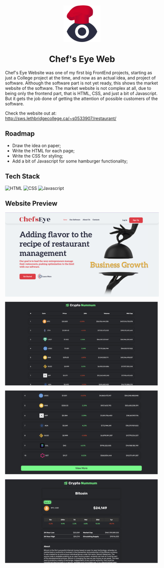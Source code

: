 <p align="center">
  <img align="center" src="https://github.com/layuntaFelipe/chefsEyeWeb/blob/master/accets/logo.png" alt="Boxes Logo" width="120"/>
  <h1 align="center">Chef's Eye Web</h1>
</p>

Chef's Eye Website was one of my first big FrontEnd projects, starting as just a College project at the time, and now as an actual idea, and project of software.
Although the software part is not yet ready, this shows the market website of the software. 
The market website is not complex at all, due to being only the frontend part, that is HTML, CSS, and just a bit of Javascript. But it gets the job done of getting the attention of possible customers of the software.

Check the website out at: http://sws.lethbridgecollege.ca/~s0533907/restaurant/

## Roadmap

- Draw the idea on paper;
- Write the HTML for each page;
- Write the CSS for styling;
- Add a bit of Javascript for some hamburger functionality;


## Tech Stack

<img src="https://img.icons8.com/color/344/html-5--v1.png" alt="HTML" width="40" height="40" style="max-width:100%;"></img>
<img src="https://img.icons8.com/color/344/css3.png" alt="CSS" width="40" height="40" style="max-width:100%;"></img>
<img src="https://img.icons8.com/fluency/344/javascript.png" alt="Javascript" width="40" height="40" style="max-width:100%;"></img>


## Website Preview

<p float="left">
  <img align="center" src="https://github.com/layuntaFelipe/chefsEyeWeb/blob/master/screenshots/Screen%20Shot%202022-08-09%20at%201.33.07%20AM.png" alt="Demo" width="800"/> <br/><br/>
  <img align="center" src="https://github.com/layuntaFelipe/crypto-nummum/blob/master/screenshots/home.png" alt="Web first page" width="500"/> <br/><br/>
  <img align="center" src="https://github.com/layuntaFelipe/crypto-nummum/blob/master/screenshots/crypto-home-2.png" alt="Web first page" width="500"/> <br/><br/>
    <img align="center" src="https://github.com/layuntaFelipe/crypto-nummum/blob/master/screenshots/crypto-home-3.png" alt="Web second page" width="500"/>
</p>


